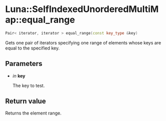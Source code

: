 # Luna::SelfIndexedUnorderedMultiMap::equal_range

```c++
Pair< iterator, iterator > equal_range(const key_type &key)
```

Gets one pair of iterators specifying one range of elements whose keys are equal to the specified key. 



## Parameters
* *in* **key**

    The key to test. 

## Return value
Returns the element range. 

